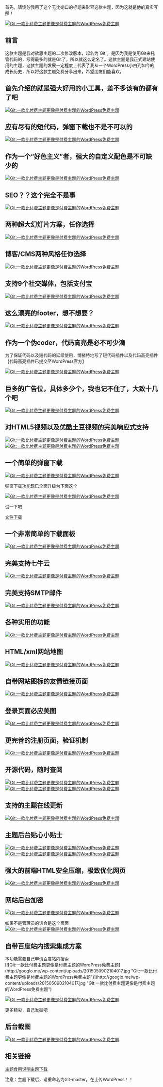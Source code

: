 首先，请饶恕我用了这个无比拗口的标题来形容这款主题，因为这就是他的真实写照！

[![Git:一款比付费主题更像是付费主题的WordPress免费主题](http://googlo.me/wp-content/uploads/2015051808553935.jpg "Git:一款比付费主题更像是付费主题的WordPress免费主题")](http://googlo.me/wp-content/uploads/2015051808553935.jpg "Git:一款比付费主题更像是付费主题的WordPress免费主题")

## 前言

<div id="sc_notice">这款主题是我对欲思主题的二次修改版本，起名为`Git`，是因为我是使用Git来托管代码的，写得最多的就是Git了，所以就这么定名了。这款主题是我正式建站使用的主题，这款主题的发展一定程度上代表了我从一个WordPress小白到如今的成长历史，所以将这款主题免费分享出来，希望朋友们能喜欢。</div>

## 首先介绍的就是强大好用的小工具，差不多该有的都有了吧

[![Git:一款比付费主题更像是付费主题的WordPress免费主题](http://googlo.me/wp-content/uploads/2015042716181245.png "Git:一款比付费主题更像是付费主题的WordPress免费主题")](http://googlo.me/wp-content/uploads/2015042716181245.png "Git:一款比付费主题更像是付费主题的WordPress免费主题")

## 应有尽有的短代码，弹窗下载也不是不可以的

[![Git:一款比付费主题更像是付费主题的WordPress免费主题](http://googlo.me/wp-content/uploads/2015042716191948.png "Git:一款比付费主题更像是付费主题的WordPress免费主题")](http://googlo.me/wp-content/uploads/2015042716191948.png "Git:一款比付费主题更像是付费主题的WordPress免费主题")

## 作为一个“好色主义”者，强大的自定义配色是不可缺少的

[![Git:一款比付费主题更像是付费主题的WordPress免费主题](http://googlo.me/wp-content/uploads/201503181407247.jpg "Git:一款比付费主题更像是付费主题的WordPress免费主题")](http://googlo.me/wp-content/uploads/201503181407247.jpg "Git:一款比付费主题更像是付费主题的WordPress免费主题")

## SEO？？这个完全不是事

[![Git:一款比付费主题更像是付费主题的WordPress免费主题](http://googlo.me/wp-content/uploads/2015042716222753.png "Git:一款比付费主题更像是付费主题的WordPress免费主题")](http://googlo.me/wp-content/uploads/2015042716222753.png "Git:一款比付费主题更像是付费主题的WordPress免费主题")

## 两种超大幻灯片方案，任你选择

[![Git:一款比付费主题更像是付费主题的WordPress免费主题](http://googlo.me/wp-content/uploads/2015042716235495.png "Git:一款比付费主题更像是付费主题的WordPress免费主题")](http://googlo.me/wp-content/uploads/2015042716235495.png "Git:一款比付费主题更像是付费主题的WordPress免费主题")

## 博客/CMS两种风格任你选择

[![Git:一款比付费主题更像是付费主题的WordPress免费主题](http://googlo.me/wp-content/uploads/201504271625045.png "Git:一款比付费主题更像是付费主题的WordPress免费主题")](http://googlo.me/wp-content/uploads/201504271625045.png "Git:一款比付费主题更像是付费主题的WordPress免费主题")

## 支持9个社交媒体，包括支付宝

[![Git:一款比付费主题更像是付费主题的WordPress免费主题](http://googlo.me/wp-content/uploads/2015042716264192.png "Git:一款比付费主题更像是付费主题的WordPress免费主题")](http://googlo.me/wp-content/uploads/2015042716264192.png "Git:一款比付费主题更像是付费主题的WordPress免费主题")

## 这么漂亮的footer，想不想要？

[![Git:一款比付费主题更像是付费主题的WordPress免费主题](http://googlo.me/wp-content/uploads/201504271628436.png "Git:一款比付费主题更像是付费主题的WordPress免费主题")](http://googlo.me/wp-content/uploads/201504271628436.png "Git:一款比付费主题更像是付费主题的WordPress免费主题")

## 作为一个伪coder，代码高亮是必不可少滴

<div id="sc_notice">为了保证代码以及短代码的延续使用，博猪特地写了短代码插件以及代码高亮插件【代码高亮插件已提交至WordPress官方】</div>

[![Git:一款比付费主题更像是付费主题的WordPress免费主题](http://googlo.me/wp-content/uploads/2015042716361151.png "Git:一款比付费主题更像是付费主题的WordPress免费主题")](http://googlo.me/wp-content/uploads/2015042716361151.png "Git:一款比付费主题更像是付费主题的WordPress免费主题")

## 巨多的广告位，具体多少个，我也记不住了，大致十几个吧

[![Git:一款比付费主题更像是付费主题的WordPress免费主题](http://googlo.me/wp-content/uploads/2015042716390317.png "Git:一款比付费主题更像是付费主题的WordPress免费主题")](http://googlo.me/wp-content/uploads/2015042716390317.png "Git:一款比付费主题更像是付费主题的WordPress免费主题")

## 对HTML5视频以及优酷土豆视频的完美响应式支持

[![Git:一款比付费主题更像是付费主题的WordPress免费主题](http://googlo.me/wp-content/uploads/2015042716510754.png "Git:一款比付费主题更像是付费主题的WordPress免费主题")](http://googlo.me/wp-content/uploads/2015042716510754.png "Git:一款比付费主题更像是付费主题的WordPress免费主题")
[![Git:一款比付费主题更像是付费主题的WordPress免费主题](http://googlo.me/wp-content/uploads/2015050902061220.png "Git:一款比付费主题更像是付费主题的WordPress免费主题")](http://googlo.me/wp-content/uploads/2015050902061220.png "Git:一款比付费主题更像是付费主题的WordPress免费主题")

## 一个简单的弹窗下载

[![Git:一款比付费主题更像是付费主题的WordPress免费主题](http://googlo.me/wp-content/uploads/2015050902055195.png "Git:一款比付费主题更像是付费主题的WordPress免费主题")](http://googlo.me/wp-content/uploads/2015050902055195.png "Git:一款比付费主题更像是付费主题的WordPress免费主题")

<div id="sc_error">弹窗下载功能现已全面升级为下面这个</div>

[![Git:一款比付费主题更像是付费主题的WordPress免费主题](http://googlo.me/wp-content/uploads/2015051804283257.jpg "Git:一款比付费主题更像是付费主题的WordPress免费主题")](http://googlo.me/wp-content/uploads/2015051804283257.jpg "Git:一款比付费主题更像是付费主题的WordPress免费主题")

试一下吧

[文件下载](#fancydlbox)<div id="fancydlbox" style="cursor:default;display:none;width:800px;"><div class="part" style="padding:20px 0;">

## 下载声明:

<div class="fancydlads" align="left">

本站所有软件和资料均为软件作者提供或网友推荐发布而来，仅供学习和研究使用，不得用于任何商业用途。如本站不慎侵犯你的版权请联系我，我将及时处理，并撤下相关内容！

</div></div><div class="part" style="padding:20px 0;">

## 文件信息：

<div class="dlnotice" align="left">

文件名称：这里填写文件名
文件大小:这里填写文件大小
发布日期:这里填写的是文件的发布日期

</div></div><div class="part" id="download_button_part">[<span></span>文件的主下载名称](这里填写的主下载链接)</div><div class="part" style="padding:20px 0;"><div class="moredl" style="text-align:center;">[更多地址] : 这里填写的文件的辅助下载链接，A标签即可！</div></div><div class="dlfooter">本站文件全部采用7Z压缩，推荐使用7-Zip解压文件。</div></div>

## 一个非常简单的下载面板

[![Git:一款比付费主题更像是付费主题的WordPress免费主题](http://googlo.me/wp-content/uploads/2015050902024880.jpg "Git:一款比付费主题更像是付费主题的WordPress免费主题")](http://googlo.me/wp-content/uploads/2015050902024880.jpg "Git:一款比付费主题更像是付费主题的WordPress免费主题")

## 完美支持七牛云

[![Git:一款比付费主题更像是付费主题的WordPress免费主题](http://googlo.me/wp-content/uploads/2015042716511313.png "Git:一款比付费主题更像是付费主题的WordPress免费主题")](http://googlo.me/wp-content/uploads/2015042716511313.png "Git:一款比付费主题更像是付费主题的WordPress免费主题")

## 完美支持SMTP邮件

[![Git:一款比付费主题更像是付费主题的WordPress免费主题](http://googlo.me/wp-content/uploads/2015042716553436.png "Git:一款比付费主题更像是付费主题的WordPress免费主题")](http://googlo.me/wp-content/uploads/2015042716553436.png "Git:一款比付费主题更像是付费主题的WordPress免费主题")

## 各种实用的功能

[![Git:一款比付费主题更像是付费主题的WordPress免费主题](http://googlo.me/wp-content/uploads/2015042717024035.png "Git:一款比付费主题更像是付费主题的WordPress免费主题")](http://googlo.me/wp-content/uploads/2015042717024035.png "Git:一款比付费主题更像是付费主题的WordPress免费主题")

## HTML/xml网站地图

[![Git:一款比付费主题更像是付费主题的WordPress免费主题](http://googlo.me/wp-content/uploads/2015042717043192.png "Git:一款比付费主题更像是付费主题的WordPress免费主题")](http://googlo.me/wp-content/uploads/2015042717043192.png "Git:一款比付费主题更像是付费主题的WordPress免费主题")

## 自带网站图标的友情链接页面

[![Git:一款比付费主题更像是付费主题的WordPress免费主题](http://googlo.me/wp-content/uploads/2015042717061122.png "Git:一款比付费主题更像是付费主题的WordPress免费主题")](http://googlo.me/wp-content/uploads/2015042717061122.png "Git:一款比付费主题更像是付费主题的WordPress免费主题")

## 登录页面必应美图

[![Git:一款比付费主题更像是付费主题的WordPress免费主题](http://googlo.me/wp-content/uploads/2015042717091792.png "Git:一款比付费主题更像是付费主题的WordPress免费主题")](http://googlo.me/wp-content/uploads/2015042717091792.png "Git:一款比付费主题更像是付费主题的WordPress免费主题")

## 更完善的注册页面，验证机制

[![Git:一款比付费主题更像是付费主题的WordPress免费主题](http://googlo.me/wp-content/uploads/2015043004182134.png "Git:一款比付费主题更像是付费主题的WordPress免费主题")](http://googlo.me/wp-content/uploads/2015043004182134.png "Git:一款比付费主题更像是付费主题的WordPress免费主题")

## 开源代码，随时查阅

[![Git:一款比付费主题更像是付费主题的WordPress免费主题](http://googlo.me/wp-content/uploads/2015042717113635.png "Git:一款比付费主题更像是付费主题的WordPress免费主题")](http://googlo.me/wp-content/uploads/2015042717113635.png "Git:一款比付费主题更像是付费主题的WordPress免费主题")
[![Git:一款比付费主题更像是付费主题的WordPress免费主题](http://googlo.me/wp-content/uploads/2015042717124215.png "Git:一款比付费主题更像是付费主题的WordPress免费主题")](http://googlo.me/wp-content/uploads/2015042717124215.png "Git:一款比付费主题更像是付费主题的WordPress免费主题")

## 支持的主题在线更新

[![Git:一款比付费主题更像是付费主题的WordPress免费主题](http://googlo.me/wp-content/uploads/2015042717255826.png "Git:一款比付费主题更像是付费主题的WordPress免费主题")](http://googlo.me/wp-content/uploads/2015042717255826.png "Git:一款比付费主题更像是付费主题的WordPress免费主题")

## 主题后台贴心小贴士

[![Git:一款比付费主题更像是付费主题的WordPress免费主题](http://googlo.me/wp-content/uploads/2015042717273153.png "Git:一款比付费主题更像是付费主题的WordPress免费主题")](http://googlo.me/wp-content/uploads/2015042717273153.png "Git:一款比付费主题更像是付费主题的WordPress免费主题")
[![Git:一款比付费主题更像是付费主题的WordPress免费主题](http://googlo.me/wp-content/uploads/2015043004194528.png "Git:一款比付费主题更像是付费主题的WordPress免费主题")](http://googlo.me/wp-content/uploads/2015043004194528.png "Git:一款比付费主题更像是付费主题的WordPress免费主题")

## 强大的前端HTML安全压缩，极致优化网页

[![Git:一款比付费主题更像是付费主题的WordPress免费主题](http://googlo.me/wp-content/uploads/2015043004263084.png "Git:一款比付费主题更像是付费主题的WordPress免费主题")](http://googlo.me/wp-content/uploads/2015043004263084.png "Git:一款比付费主题更像是付费主题的WordPress免费主题")

## 网站后台加密

[![Git:一款比付费主题更像是付费主题的WordPress免费主题](http://googlo.me/wp-content/uploads/2015051804322266.jpg "Git:一款比付费主题更像是付费主题的WordPress免费主题")](http://googlo.me/wp-content/uploads/2015051804322266.jpg "Git:一款比付费主题更像是付费主题的WordPress免费主题")

如果不是管理员的话会是这个页面
[![Git:一款比付费主题更像是付费主题的WordPress免费主题](http://googlo.me/wp-content/uploads/2015051804334847.jpg "Git:一款比付费主题更像是付费主题的WordPress免费主题")](http://googlo.me/wp-content/uploads/2015051804334847.jpg "Git:一款比付费主题更像是付费主题的WordPress免费主题")

## 自带百度站内搜索集成方案

<div id="sc_notice">本功能需要自己申请百度站内搜索</div>[![Git:一款比付费主题更像是付费主题的WordPress免费主题](http://googlo.me/wp-content/uploads/2015050902104017.jpg "Git:一款比付费主题更像是付费主题的WordPress免费主题")](http://googlo.me/wp-content/uploads/2015050902104017.jpg "Git:一款比付费主题更像是付费主题的WordPress免费主题")

[![Git:一款比付费主题更像是付费主题的WordPress免费主题](http://googlo.me/wp-content/uploads/2015050902104388.jpg "Git:一款比付费主题更像是付费主题的WordPress免费主题")](http://googlo.me/wp-content/uploads/2015050902104388.jpg "Git:一款比付费主题更像是付费主题的WordPress免费主题")

<div id="sc_notice">更多精彩，自己发掘吧</div>

## 后台截图

[![Git:一款比付费主题更像是付费主题的WordPress免费主题](http://googlo.me/wp-content/uploads/2015042717291046.png "Git:一款比付费主题更像是付费主题的WordPress免费主题")](http://googlo.me/wp-content/uploads/2015042717291046.png "Git:一款比付费主题更像是付费主题的WordPress免费主题")

## 相关链接

[主题食用说明](http://googlo.me/archives/3275.html)[主题下载](https://coding.net/u/googlo/p/Git/git/archive/master)

<div id="sc_error">注意：主题下载后，请重命名为Git-master，在上传WordPress！！</div>